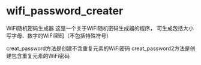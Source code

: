 # wifi_password_creater
WiFi随机密码生成器
这是一个关于WiFi随机密码生成器的程序，
可生成包括大小写字母、数字的WiFi密码（不包括特殊符号）

creat_password方法是创建不含重复元素的WiFi密码
creat_password2方法是创建包含重复元素的WiFi密码

